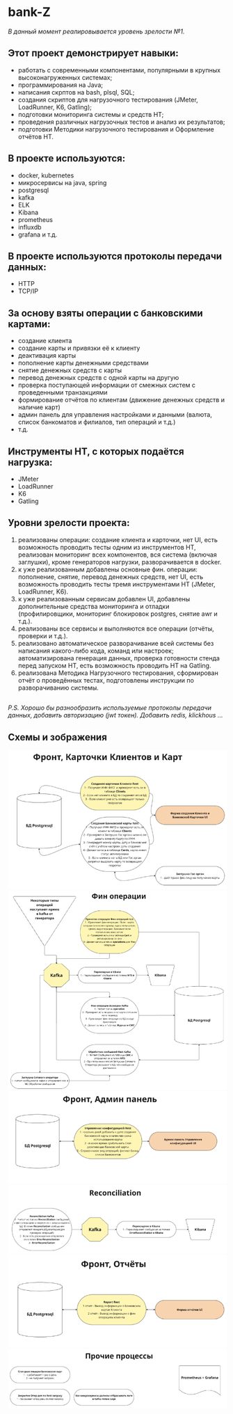 # **bank-Z**


_В данный момент реалиpовывается уровень зрелости №1._

## Этот проект демонстрирует навыки:
- работать с современными компонентами, популярными в крупных высоконагруженных системах;
- программирования на Java;
- написания скрптов на bash, plsql, SQL;
- создания скриптов для нагрузочного тестирования (JMeter, LoadRunner, K6, Gatling);
- подготовки мониторинга системы и средств НТ;
- проведения различных нагрузочных тестов и анализ их результатов;
- подготовки Методики нагрузочного тестирования и Оформление отчётов НТ.

## В проекте используются:
- docker, kubernetes
- микросервисы на java, spring
- postgresql
- kafka
- ELK
- Kibana
- prometheus
- influxdb
- grafana и т.д.

## В проекте используются протоколы передачи данных:
- HTTP
- TCP/IP

## За основу взяты операции с банковскими картами:
- создание клиента
- создание карты и привязки её к клиенту
- деактивация карты
- пополнение карты денежными средствами
- снятие денежных средств с карты
- перевод денежных средств с одной карты на другую
- проверка поступающей информации от смежных систем с проведенными транзакциями
- формирование отчётов по клиентам (движение денежных средств и наличие карт)
- админ панель для управления настройками и данными (валюта, список банкоматов и филиалов, тип операций и т.д.)
- т.д.

## Инструменты НТ, с которых подаётся нагрузка:
- JMeter
- LoadRunner
- K6
- Gatling

## Уровни зрелости проекта:
1) реализованы операции: создание клиента и карточки, нет UI, есть возможность проводить тесты одним из инструментов НТ, реализован мониторинг всех компонентов, вся система (включая заглушки), кроме генераторов нагрузки, разворачивается в docker.
2) к уже реализованным добавлены основные фин. операции: пополнение, снятие, перевод денежных средств, нет UI, есть возможность проводить тесты тремя инструментами НТ (JMeter, LoadRunner, K6).
3) к уже реализованным сервисам добавлен UI, добавлены дополнительные средства мониторинга и отладки (профилировщики, мониторинг блокировок postgres, снятие awr и т.д.).
4) реализованы все сервисы и выполняются все операции (отчёты, проверки и т.д.).
5) реализовано автоматическое разворачивание всей системы без написания какого-либо кода, команд или настроек; автоматизирована генерация данных, проверка готовности стенда перед запуском НТ, есть возможность проводить НТ на Gatling.
6) реализована Методика Нагрузочного тестирования, сформирован отчёт о проведённых тестах, подготовлены инструкции по разворачиванию системы.

## 
_P.S. Хорошо бы разнообразить используемые протоколы передачи данных, добавить авторизацию (jwt токен). Добавить redis, klickhous ..._
## 

## Схемы и зображения
![Создание клиента и карты](./images/CreateClientsCarts.png)
![Фин. операции](./images/Fin_Operations.png)
![Админ панель](./images/AdminPanel.png)
![Реконсиляция](./images/Reconsilation.png)
![Отчёты](./images/Reports.png)
![Прочие](./images/Others.png)
